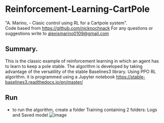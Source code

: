 # Reinforcement-Learning-CartPole

"A. Marino, - Clasic control using RL for a Cartpole system".  
Code based from https://github.com/nicknochnack
For any questions or suggestions write to alexismarino0109@gmail.com

## Summary.
This is the classic example of reinforcement learning in which an agent has to learn to keep a pole stable. The algorithm is developed by taking advantage of the versatility of the stable Baselines3 library. Using PPO RL algorithm. it is programmed using a Jupyter notebook 
https://stable-baselines3.readthedocs.io/en/master/

## Run
- to run the algorithm,  create a folder Training containing 2 folders: Logs and Saved model
![image](https://github.com/fercho-0109/Reinforcement-Learning-CartPole/assets/40362695/6e90d48b-4a90-45e7-943f-be3dbbd4f918)
